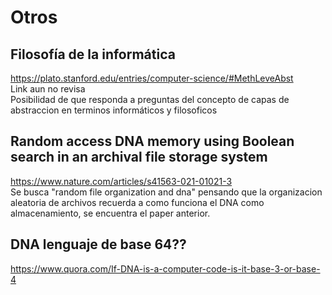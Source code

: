 # Otros  

## Filosofía de la informática  
https://plato.stanford.edu/entries/computer-science/#MethLeveAbst  
Link aun no revisa  
Posibilidad de que responda a preguntas del concepto de capas de abstraccion en terminos informáticos y filosoficos   


## Random access DNA memory using Boolean search in an archival file storage system
https://www.nature.com/articles/s41563-021-01021-3  
Se busca "random file organization and dna" pensando que la organizacion aleatoria de archivos recuerda a como funciona el DNA como almacenamiento, se encuentra el paper anterior. 

## DNA lenguaje de base 64?? 
https://www.quora.com/If-DNA-is-a-computer-code-is-it-base-3-or-base-4
